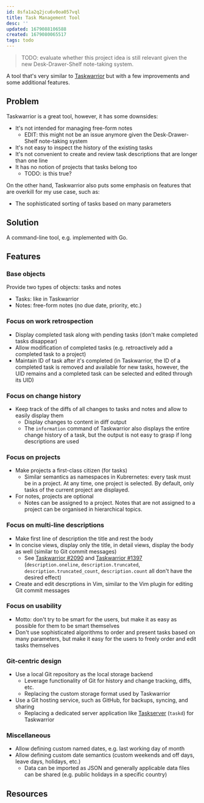 ```yaml
---
id: 8sfa1a2q2jcu6v0oa057vql
title: Task Management Tool
desc: ''
updated: 1679088106588
created: 1679080065517
tags: todo
---
```


> TODO: evaluate whether this project idea is still relevant given the new Desk-Drawer-Shelf note-taking system.

A tool that's very similar to [Taskwarrior](https://taskwarrior.org) but with a few improvements and some additional features.

## Problem

Taskwarrior is a great tool, however, it has some downsides:

- It's not intended for managing free-form notes
    - EDIT: this might not be an issue anymore given the Desk-Drawer-Shelf note-taking system
- It's not easy to inspect the history of the existing tasks
- It's not convenient to create and review task descriptions that are longer than one line
- It has no notion of projects that tasks belong too
    - TODO: is this true?

On the other hand, Taskwarrior also puts some emphasis on features that are overkill for my use case, such as:

- The sophisticated sorting of tasks based on many parameters

## Solution

A command-line tool, e.g. implemented with Go.

## Features

### Base objects

Provide two types of objects: tasks and notes

- Tasks: like in Taskwarrior
- Notes: free-form notes (no due date, priority, etc.)

### Focus on work retrospection

- Display completed task along with pending tasks (don't make completed tasks disappear)
- Allow modification of completed tasks (e.g. retroactively add a completed task to a project)
- Maintain ID of task after it's completed (in Taskwarrior, the ID of a completed task is removed and available for new tasks, however, the UID remains and a completed task can be selected and edited through its UID)

### Focus on change history

- Keep track of the diffs of all changes to tasks and notes and allow to easily display them
  - Display changes to content in diff output
  - The `information` command of Taskwarrior also displays the entire change history of a task, but the output is not easy to grasp if long descriptions are used

### Focus on projects

- Make projects a first-class citizen (for tasks)
  - Similar semantics as namespaces in Kubrernetes: every task must be in a project. At any time, one project is selected. By default, only tasks of the current project are displayed.
- For notes, projects are optional
  - Notes can be assigned to a project. Notes that are not assigned to a project can be organised in hierarchical topics.

### Focus on multi-line descriptions

- Make first line of description the title and rest the body
- In concise views, display only the title, in detail views, display the body as well (similar to Git commit messages)
  - See [Taskwarrior #2090](https://github.com/GothenburgBitFactory/taskwarrior/issues/2090) and [Taskwarrior #1397](https://github.com/GothenburgBitFactory/taskwarrior/issues/1397) (`description.oneline`, `description.truncated`, `description.truncated_count`, `description.count` all don't have the desired effect)
- Create and edit descrptions in Vim, similar to the Vim plugin for editing Git commit messages

### Focus on usability

- Motto: don't try to be smart for the users, but make it as easy as possible for them to be smart themselves
- Don't use sophisticated algorithms to order and present tasks based on many parameters, but make it easy for the users to freely order and edit tasks themselves

### Git-centric design

- Use a local Git repository as the local storage backend
  - Leverage functionality of Git for history and change tracking, diffs, etc.
  - Replacing the custom storage format used by Taskwarrior
- Use a Git hosting service, such as GitHub, for backups, syncing, and sharing
  - Replacing a dedicated server application like [Taskserver](https://taskwarrior.org/docs/taskserver/why.html) (`taskd`) for Taskwarrior

### Miscellaneous

- Allow defining custom named dates, e.g. last working day of month
- Allow defining custom date semantics (custom weekends and off days, leave days, holidays, etc.)
  - Data can be imported as JSON and generally applicable data files can be shared (e.g. public holidays in a specific country)

## Resources

<!-- Resources that might be useful for implementing the project -->